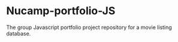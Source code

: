 # Nucamp-portfolio-JS
The group Javascript portfolio project repository for a movie listing database.
